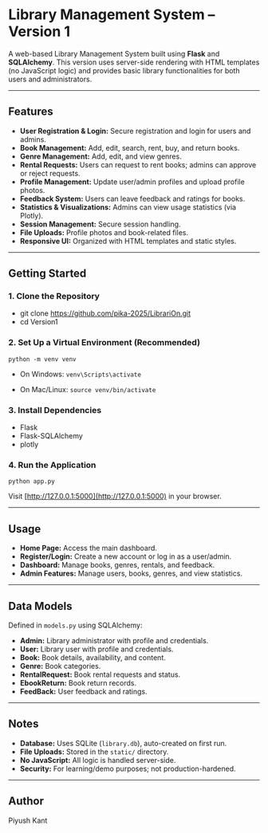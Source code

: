 # Library Management System – Version 1

A web-based Library Management System built using **Flask** and **SQLAlchemy**. This version uses server-side rendering with HTML templates (no JavaScript logic) and provides basic library functionalities for both users and administrators.

---

## Features

- **User Registration & Login:** Secure registration and login for users and admins.
- **Book Management:** Add, edit, search, rent, buy, and return books.
- **Genre Management:** Add, edit, and view genres.
- **Rental Requests:** Users can request to rent books; admins can approve or reject requests.
- **Profile Management:** Update user/admin profiles and upload profile photos.
- **Feedback System:** Users can leave feedback and ratings for books.
- **Statistics & Visualizations:** Admins can view usage statistics (via Plotly).
- **Session Management:** Secure session handling.
- **File Uploads:** Profile photos and book-related files.
- **Responsive UI:** Organized with HTML templates and static styles.

---

## Getting Started

### 1. Clone the Repository
- git clone https://github.com/pika-2025/LibrariOn.git
- cd Version1

### 2. Set Up a Virtual Environment (Recommended)
`python -m venv venv`

- On Windows:
`venv\Scripts\activate`

- On Mac/Linux:
`source venv/bin/activate`

### 3. Install Dependencies
- Flask
- Flask-SQLAlchemy
- plotly


### 4. Run the Application
`python app.py`


Visit [http://127.0.0.1:5000](http://127.0.0.1:5000) in your browser.

---

## Usage

- **Home Page:** Access the main dashboard.
- **Register/Login:** Create a new account or log in as a user/admin.
- **Dashboard:** Manage books, genres, rentals, and feedback.
- **Admin Features:** Manage users, books, genres, and view statistics.

---

## Data Models

Defined in `models.py` using SQLAlchemy:

- **Admin:** Library administrator with profile and credentials.
- **User:** Library user with profile and credentials.
- **Book:** Book details, availability, and content.
- **Genre:** Book categories.
- **RentalRequest:** Book rental requests and status.
- **EbookReturn:** Book return records.
- **FeedBack:** User feedback and ratings.

---

## Notes

- **Database:** Uses SQLite (`library.db`), auto-created on first run.
- **File Uploads:** Stored in the `static/` directory.
- **No JavaScript:** All logic is handled server-side.
- **Security:** For learning/demo purposes; not production-hardened.

---

## Author

Piyush Kant 
